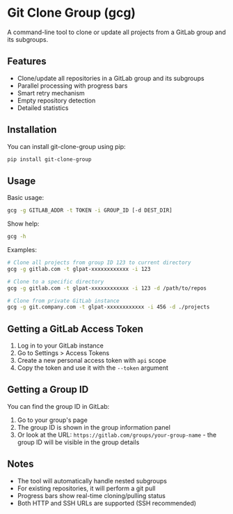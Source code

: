 # Git Clone Group (gcg)

A command-line tool to clone or update all projects from a GitLab group and its subgroups.

## Features

- Clone/update all repositories in a GitLab group and its subgroups
- Parallel processing with progress bars
- Smart retry mechanism
- Empty repository detection
- Detailed statistics

## Installation

You can install git-clone-group using pip:

```bash
pip install git-clone-group
```

## Usage

Basic usage:

```bash
gcg -g GITLAB_ADDR -t TOKEN -i GROUP_ID [-d DEST_DIR]
```

Show help:

```bash
gcg -h
```

Examples:

```bash
# Clone all projects from group ID 123 to current directory
gcg -g gitlab.com -t glpat-xxxxxxxxxxxx -i 123

# Clone to a specific directory
gcg -g gitlab.com -t glpat-xxxxxxxxxxxx -i 123 -d /path/to/repos

# Clone from private GitLab instance
gcg -g git.company.com -t glpat-xxxxxxxxxxxx -i 456 -d ./projects
```

## Getting a GitLab Access Token

1. Log in to your GitLab instance
2. Go to Settings > Access Tokens
3. Create a new personal access token with `api` scope
4. Copy the token and use it with the `--token` argument

## Getting a Group ID

You can find the group ID in GitLab:

1. Go to your group's page
2. The group ID is shown in the group information panel
3. Or look at the URL: `https://gitlab.com/groups/your-group-name` - the group ID will be visible in the group details

## Notes

- The tool will automatically handle nested subgroups
- For existing repositories, it will perform a git pull
- Progress bars show real-time cloning/pulling status
- Both HTTP and SSH URLs are supported (SSH recommended)
